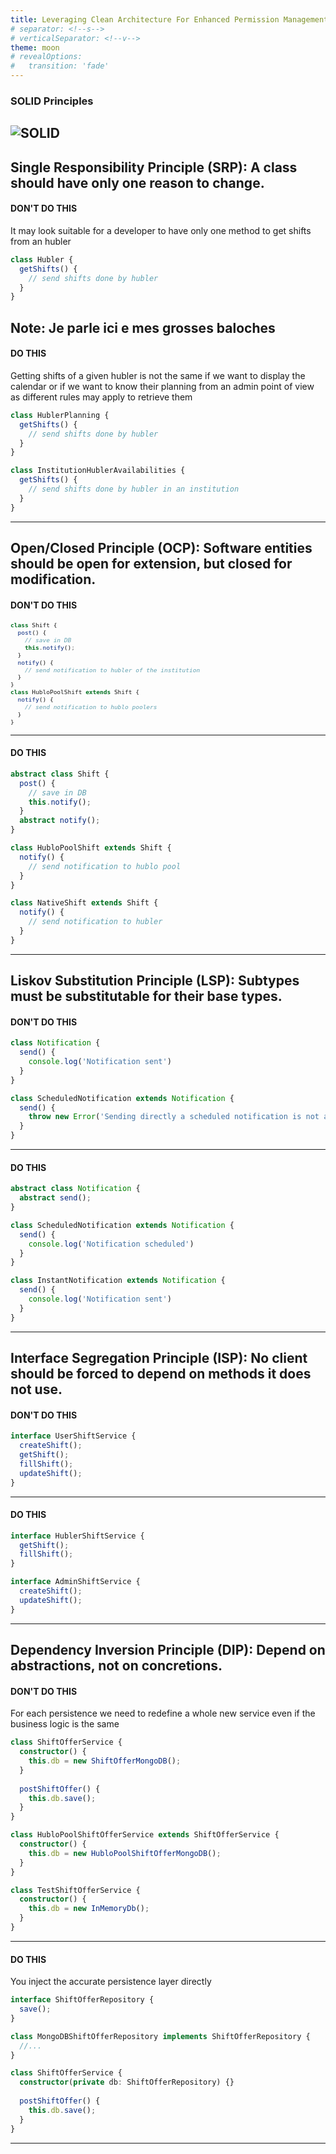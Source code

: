 ```yaml
---
title: Leveraging Clean Architecture For Enhanced Permission Management
# separator: <!--s-->
# verticalSeparator: <!--v-->
theme: moon
# revealOptions:
#   transition: 'fade'
---
```

### SOLID Principles
![SOLID](./images/solid.png)
---
**Single Responsibility Principle (SRP):** A class should have only one reason to change.
----
#### DON'T DO THIS
It may look suitable for a developer to have only one method to get shifts from an hubler
```typescript
class Hubler {
  getShifts() {
    // send shifts done by hubler
  }
}
```
Note: Je parle ici e mes grosses baloches
----
#### DO THIS
Getting shifts of a given hubler is not the same if we want to display the calendar or if we want to know their planning from an admin point of view as different rules may apply to retrieve them
```typescript
class HublerPlanning {
  getShifts() {
    // send shifts done by hubler
  }
}

class InstitutionHublerAvailabilities {
  getShifts() {
    // send shifts done by hubler in an institution
  }
}
```
---
**Open/Closed Principle (OCP):** Software entities should be open for extension, but closed for modification.
----
#### DON'T DO THIS
<span style="font-size: 0.8em">

```typescript
class Shift {
  post() {
    // save in DB
    this.notify();
  }
  notify() {
    // send notification to hubler of the institution
  }
}
class HubloPoolShift extends Shift {
  notify() {
    // send notification to hublo poolers
  }
}
```

</span>

----
#### DO THIS
```typescript
abstract class Shift {
  post() {
    // save in DB
    this.notify();
  }
  abstract notify();
}

class HubloPoolShift extends Shift {
  notify() {
    // send notification to hublo pool
  }
}

class NativeShift extends Shift {
  notify() {
    // send notification to hubler
  }
}
```
---
**Liskov Substitution Principle (LSP):** Subtypes must be substitutable for their base types.
----
#### DON'T DO THIS
```typescript
class Notification {
  send() {
    console.log('Notification sent')
  }
}

class ScheduledNotification extends Notification {
  send() {
    throw new Error('Sending directly a scheduled notification is not allowed')
  }
}
```
----
#### DO THIS
```typescript
abstract class Notification {
  abstract send();
}

class ScheduledNotification extends Notification {
  send() {
    console.log('Notification scheduled')
  }
}

class InstantNotification extends Notification {
  send() {
    console.log('Notification sent')
  }
}

```
---
**Interface Segregation Principle (ISP):** No client should be forced to depend on methods it does not use.
----
#### DON'T DO THIS
```typescript
interface UserShiftService {
  createShift();
  getShift();
  fillShift();
  updateShift();
}
```
----
#### DO THIS
```typescript
interface HublerShiftService {
  getShift();
  fillShift();
}

interface AdminShiftService {
  createShift();
  updateShift();
}
```
---
**Dependency Inversion Principle (DIP):** Depend on abstractions, not on concretions.
----
#### DON'T DO THIS
For each persistence we need to redefine a whole new service even if the business logic is the same
```typescript
class ShiftOfferService {
  constructor() {
    this.db = new ShiftOfferMongoDB();
  }
  
  postShiftOffer() {
    this.db.save();
  }
}

class HubloPoolShiftOfferService extends ShiftOfferService {
  constructor() {
    this.db = new HubloPoolShiftOfferMongoDB();
  }
}

class TestShiftOfferService {
  constructor() {
    this.db = new InMemoryDb();
  }
}
```
----
#### DO THIS
You inject the accurate persistence layer directly
```typescript
interface ShiftOfferRepository {
  save();
}

class MongoDBShiftOfferRepository implements ShiftOfferRepository {
  //...
}

class ShiftOfferService {
  constructor(private db: ShiftOfferRepository) {}
  
  postShiftOffer() {
    this.db.save();
  }
}
```
---
